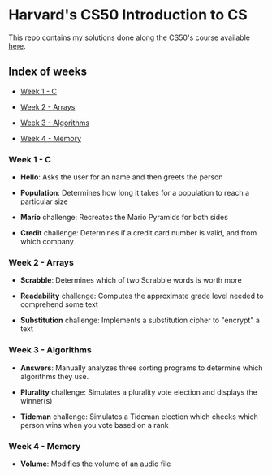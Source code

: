 # Harvard's CS50 Introduction to CS
This repo contains my solutions done along the CS50's course available [here](https://cs50.harvard.edu/x/2021/).

## Index of weeks

* [Week 1 - C](#week-1---c)

* [Week 2 - Arrays](#week-2---arrays)

* [Week 3 - Algorithms](#week-3---algorithms)

* [Week 4 - Memory](#week-4---memory)

### Week 1 - C

* **Hello**: Asks the user for an name and then greets the person

* **Population**: Determines  how long it takes for a population to reach a particular size

* **Mario** challenge: Recreates the Mario Pyramids for both sides

* **Credit** challenge: Determines if a credit card number is valid, and from which company

### Week 2 - Arrays

* **Scrabble**: Determines which of two Scrabble words is worth more

* **Readability** challenge: Computes the approximate grade level needed to comprehend some text

* **Substitution** challenge: Implements a substitution cipher to "encrypt" a text

### Week 3 - Algorithms

* **Answers**: Manually analyzes three sorting programs to determine which algorithms they use.

* **Plurality** challenge: Simulates a plurality vote election and displays the winner(s)

* **Tideman** challenge: Simulates a Tideman election which checks which person wins when you vote based on a rank

### Week 4 - Memory

* **Volume**: Modifies the volume of an audio file
